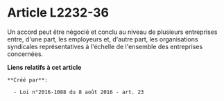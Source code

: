 # Article L2232-36

Un accord peut être négocié et conclu au niveau de plusieurs entreprises entre, d'une part, les employeurs et, d'autre part,
les organisations syndicales représentatives à l'échelle de l'ensemble des entreprises concernées.

**Liens relatifs à cet article**

	**Créé par**:

	  - Loi n°2016-1088 du 8 août 2016 - art. 23

